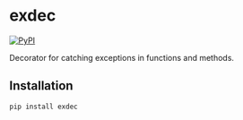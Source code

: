 # exdec

[![PyPI](https://img.shields.io/pypi/v/exdec)](https://pypi.org/project/exdec)

Decorator for catching exceptions in functions and methods.

## Installation

```bash
pip install exdec
```

